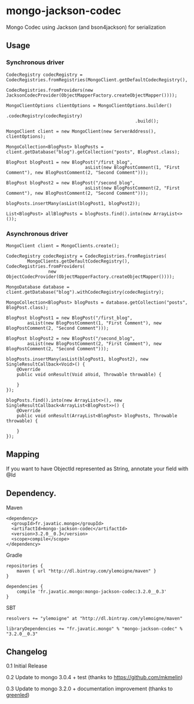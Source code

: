 # mongo-jackson-codec
Mongo Codec using Jackson (and bson4jackson) for serialization

Usage
------
### Synchronous driver

    CodecRegistry codecRegistry = CodecRegistries.fromRegistries(MongoClient.getDefaultCodecRegistry(),
                                                                 CodecRegistries.fromProviders(new JacksonCodecProvider(ObjectMapperFactory.createObjectMapper())));
    
    MongoClientOptions clientOptions = MongoClientOptions.builder()
                                                     .codecRegistry(codecRegistry)
                                                     .build();
    
    MongoClient client = new MongoClient(new ServerAddress(), clientOptions);
    
    MongoCollection<BlogPost> blogPosts = client.getDatabase("blog").getCollection("posts", BlogPost.class);
    
    BlogPost blogPost1 = new BlogPost("/first_blog",
                                  asList(new BlogPostComment(1, "First Comment"), new BlogPostComment(2, "Second Comment")));
    
    BlogPost blogPost2 = new BlogPost("/second_blog",
                                  asList(new BlogPostComment(2, "First Comment"), new BlogPostComment(2, "Second Comment")));
    
    blogPosts.insertMany(asList(blogPost1, blogPost2));
    
    List<BlogPost> allBlogPosts = blogPosts.find().into(new ArrayList<>());

### Asynchronous driver

    MongoClient client = MongoClients.create();

    CodecRegistry codecRegistry = CodecRegistries.fromRegistries(
            MongoClients.getDefaultCodecRegistry(), CodecRegistries.fromProviders(
                    new ObjectCodecProvider(ObjectMapperFactory.createObjectMapper())));

    MongoDatabase database = client.getDatabase("blog").withCodecRegistry(codecRegistry);

    MongoCollection<BlogPost> blogPosts = database.getCollection("posts", BlogPost.class);

    BlogPost blogPost1 = new BlogPost("/first_blog",
            asList(new BlogPostComment(1, "First Comment"), new BlogPostComment(2, "Second Comment")));

    BlogPost blogPost2 = new BlogPost("/second_blog",
            asList(new BlogPostComment(2, "First Comment"), new BlogPostComment(2, "Second Comment")));

    blogPosts.insertMany(asList(blogPost1, blogPost2), new SingleResultCallback<Void>() {
        @Override
        public void onResult(Void aVoid, Throwable throwable) {

        }
    });

    blogPosts.find().into(new ArrayList<>(), new SingleResultCallback<ArrayList<BlogPost>>() {
        @Override
        public void onResult(ArrayList<BlogPost> blogPosts, Throwable throwable) {

        }
    });

Mapping
--------
If you want to have ObjectId represented as String, annotate your field with @Id

Dependency.
------

Maven

    <dependency>
      <groupId>fr.javatic.mongo</groupId>
      <artifactId>mongo-jackson-codec</artifactId>
      <version>3.2.0__0.3</version>
      <scope>compile</scope>
    </dependency>

Gradle

    repositories {
        maven { url "http://dl.bintray.com/ylemoigne/maven" }
    }

    dependencies {
        compile 'fr.javatic.mongo:mongo-jackson-codec:3.2.0__0.3'
    }

SBT

    resolvers += "ylemoigne" at "http://dl.bintray.com/ylemoigne/maven"

    libraryDependencies += "fr.javatic.mongo" % "mongo-jackson-codec" % "3.2.0__0.3"

Changelog
----------
0.1 Initial Release

0.2 Update to mongo 3.0.4 + test (thanks to https://github.com/mkmelin)

0.3 Update to mongo 3.2.0 + documentation improvement (thanks to [greenled](https://github.com/greenled))
